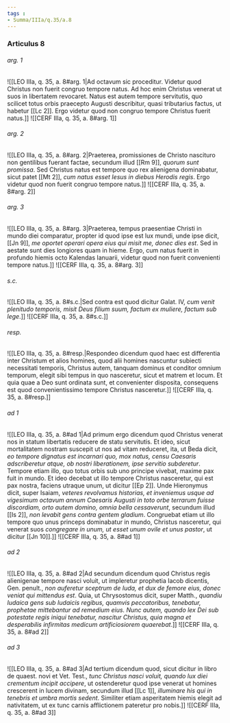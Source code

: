 ```yaml
---
tags : 
- Summa/IIIa/q.35/a.8
---
```


### Articulus 8

###### arg. 1
![[LEO IIIa, q. 35, a. 8#arg. 1|Ad octavum sic proceditur. Videtur quod Christus non fuerit congruo tempore natus. Ad hoc enim Christus venerat ut suos in libertatem revocaret. Natus est autem tempore servitutis, quo scilicet totus orbis praecepto Augusti describitur, quasi tributarius factus, ut habetur [[Lc 2]]. Ergo videtur quod non congruo tempore Christus fuerit natus.]]
![[CERF IIIa, q. 35, a. 8#arg. 1]]

###### arg. 2
![[LEO IIIa, q. 35, a. 8#arg. 2|Praeterea, promissiones de Christo nascituro non gentilibus fuerant factae, secundum illud [[Rm 9]], *quorum sunt promissa*. Sed Christus natus est tempore quo rex alienigena dominabatur, sicut patet [[Mt 2]], *cum natus esset Iesus in diebus Herodis regis*. Ergo videtur quod non fuerit congruo tempore natus.]]
![[CERF IIIa, q. 35, a. 8#arg. 2]]

###### arg. 3
![[LEO IIIa, q. 35, a. 8#arg. 3|Praeterea, tempus praesentiae Christi in mundo diei comparatur, propter id quod ipse est lux mundi, unde ipse dicit, [[Jn 9]], *me oportet operari opera eius qui misit me, donec dies est*. Sed in aestate sunt dies longiores quam in hieme. Ergo, cum natus fuerit in profundo hiemis octo Kalendas Ianuarii, videtur quod non fuerit convenienti tempore natus.]]
![[CERF IIIa, q. 35, a. 8#arg. 3]]

###### s.c.
![[LEO IIIa, q. 35, a. 8#s.c.|Sed contra est quod dicitur Galat. IV, *cum venit plenitudo temporis, misit Deus filium suum, factum ex muliere, factum sub lege*.]]
![[CERF IIIa, q. 35, a. 8#s.c.]]

###### resp.
![[LEO IIIa, q. 35, a. 8#resp.|Respondeo dicendum quod haec est differentia inter Christum et alios homines, quod alii homines nascuntur subiecti necessitati temporis, Christus autem, tanquam dominus et conditor omnium temporum, elegit sibi tempus in quo nasceretur, sicut et matrem et locum. Et quia quae a Deo sunt ordinata sunt, et convenienter disposita, consequens est quod convenientissimo tempore Christus nasceretur.]]
![[CERF IIIa, q. 35, a. 8#resp.]]

###### ad 1
![[LEO IIIa, q. 35, a. 8#ad 1|Ad primum ergo dicendum quod Christus venerat nos in statum libertatis reducere de statu servitutis. Et ideo, sicut mortalitatem nostram suscepit ut nos ad vitam reduceret, ita, ut Beda dicit, *eo tempore dignatus est incarnari quo, mox natus, censu Caesaris adscriberetur atque, ob nostri liberationem, ipse servitio subderetur*. Tempore etiam illo, quo totus orbis sub uno principe vivebat, maxime pax fuit in mundo. Et ideo decebat ut illo tempore Christus nasceretur, qui est pax nostra, faciens utraque unum, ut dicitur [[Ep 2]]. Unde Hieronymus dicit, super Isaiam, *veteres revolvamus historias, et inveniemus usque ad vigesimum octavum annum Caesaris Augusti in toto orbe terrarum fuisse discordiam, orto autem domino, omnia bella cessaverunt*, secundum illud [[Is 2]], *non levabit gens contra gentem gladium*. Congruebat etiam ut illo tempore quo unus princeps dominabatur in mundo, Christus nasceretur, qui venerat suos *congregare in unum, ut esset unum ovile et unus pastor*, ut dicitur [[Jn 10]].]]
![[CERF IIIa, q. 35, a. 8#ad 1]]

###### ad 2
![[LEO IIIa, q. 35, a. 8#ad 2|Ad secundum dicendum quod Christus regis alienigenae tempore nasci voluit, ut impleretur prophetia Iacob dicentis, Gen. penult., *non auferetur sceptrum de Iuda, et dux de femore eius, donec veniat qui mittendus est*. Quia, ut Chrysostomus dicit, super Matth., *quandiu Iudaica gens sub Iudaicis regibus, quamvis peccatoribus, tenebatur, prophetae mittebantur ad remedium eius. Nunc autem, quando lex Dei sub potestate regis iniqui tenebatur, nascitur Christus, quia magna et desperabilis infirmitas medicum artificiosiorem quaerebat*.]]
![[CERF IIIa, q. 35, a. 8#ad 2]]

###### ad 3
![[LEO IIIa, q. 35, a. 8#ad 3|Ad tertium dicendum quod, sicut dicitur in libro de quaest. novi et Vet. Test., *tunc Christus nasci voluit, quando lux diei crementum incipit accipere*, ut ostenderetur quod ipse venerat ut homines crescerent in lucem divinam, secundum illud [[Lc 1]], *illuminare his qui in tenebris et umbra mortis sedent*. Similiter etiam asperitatem hiemis elegit ad nativitatem, ut ex tunc carnis afflictionem pateretur pro nobis.]]
![[CERF IIIa, q. 35, a. 8#ad 3]]

